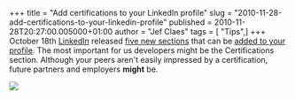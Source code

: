 +++
title = "Add certifications to your LinkedIn profile"
slug = "2010-11-28-add-certifications-to-your-linkedin-profile"
published = 2010-11-28T20:27:00.005000+01:00
author = "Jef Claes"
tags = [ "Tips",]
+++
October 18th [LinkedIn](http://www.linkedin.com/) released [five new
sections](http://blog.linkedin.com/2010/10/18/linkedin-profile-sections/)
that can be [added to your
profile](http://help.linkedin.com/app/answers/detail/a_id/1284). The
most important for us developers might be the Certifications section.
Although your peers aren't easily impressed by a certification, future
partners and employers **might** be.  
  
[![](/post/images/thumbnails/2010-11-28-add-certifications-to-your-linkedin-profile-addACertif.PNG)](/post/images/2010-11-28-add-certifications-to-your-linkedin-profile-addACertif.PNG)
